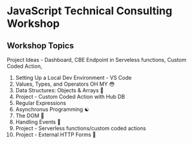 # JavaScript Technical Consulting Workshop

## Workshop Topics

Project Ideas - Dashboard, CBE Endpoint in Serveless functions, Custom Coded Action, 

1. Setting Up a Local Dev Environment - VS Code
2. Values, Types, and Operators OH MY 😳
3. Data Structures: Objects & Arrays 🧮
4. Project - Custom Coded Action with Hub DB
5. Regular Expressions 
6. Asynchronus Programming ☯️
7. The DOM 📄
8. Handling Events 🎪
9. Project - Serverless functions/custom coded actions
10. Project - External HTTP Forms 📡
